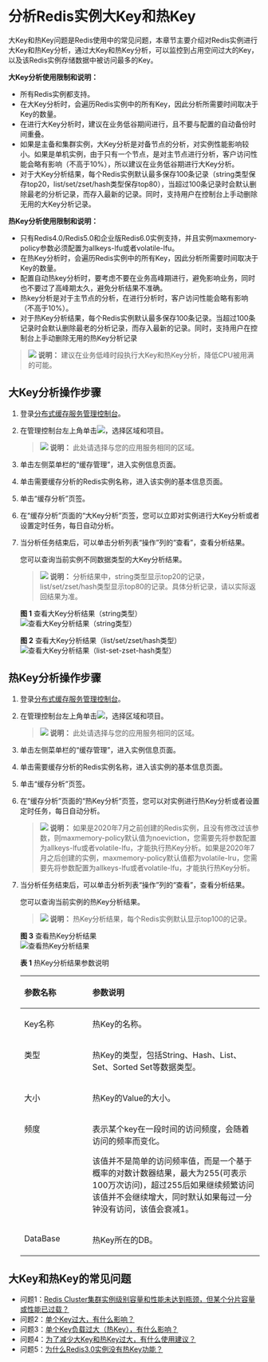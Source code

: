 # 分析Redis实例大Key和热Key<a name="ZH-CN_TOPIC_0184688786"></a>

大Key和热Key问题是Redis使用中的常见问题，本章节主要介绍对Redis实例进行大Key和热Key分析，通过大Key和热Key分析，可以监控到占用空间过大的Key，以及该Redis实例存储数据中被访问最多的Key。

**大Key分析使用限制和说明：**

-   所有Redis实例都支持。
-   在大Key分析时，会遍历Redis实例中的所有Key，因此分析所需要时间取决于Key的数量。
-   在进行大Key分析时，建议在业务低谷期间进行，且不要与配置的自动备份时间重叠。
-   如果是主备和集群实例，大Key分析是对备节点的分析，对实例性能影响较小。如果是单机实例，由于只有一个节点，是对主节点进行分析，客户访问性能会略有影响（不高于10%），所以建议在业务低谷期进行大Key分析。
-   对于大Key分析结果，每个Redis实例默认最多保存100条记录（string类型保存top20，list/set/zset/hash类型保存top80），当超过100条记录时会默认删除最老的分析记录，而存入最新的记录。同时，支持用户在控制台上手动删除无用的大Key分析记录。

**热Key分析使用限制和说明：**

-   只有Redis4.0/Redis5.0和企业版Redis6.0实例支持，并且实例maxmemory-policy参数必须配置为allkeys-lfu或者volatile-lfu。
-   在热Key分析时，会遍历Redis实例中的所有Key，因此分析所需要时间取决于Key的数量。
-   配置自动热key分析时，要考虑不要在业务高峰期进行，避免影响业务，同时也不要过了高峰期太久，避免分析结果不准确。
-   热key分析是对于主节点的分析，在进行分析时，客户访问性能会略有影响（不高于10%）。
-   对于热Key分析结果，每个Redis实例默认最多保存100条记录。当超过100条记录时会默认删除最老的分析记录，而存入最新的记录。同时，支持用户在控制台上手动删除无用的热Key分析记录

>![](public_sys-resources/icon-note.gif) **说明：** 
>建议在业务低峰时段执行大Key和热Key分析，降低CPU被用满的可能。

## 大Key分析操作步骤<a name="section935032344418"></a>

1.  登录[分布式缓存服务管理控制台](https://console.huaweicloud.com/dcs)。
2.  在管理控制台左上角单击![](figures/icon-region.png)，选择区域和项目。

    >![](public_sys-resources/icon-note.gif) **说明：** 
    >此处请选择与您的应用服务相同的区域。

3.  单击左侧菜单栏的“缓存管理”，进入实例信息页面。
4.  单击需要缓存分析的Redis实例名称，进入该实例的基本信息页面。
5.  单击“缓存分析”页签。
6.  在“缓存分析”页面的“大Key分析”页签，您可以立即对实例进行大Key分析或者设置定时任务，每日自动分析。
7.  当分析任务结束后，可以单击分析列表“操作”列的“查看”，查看分析结果。

    您可以查询当前实例不同数据类型的大Key分析结果。

    >![](public_sys-resources/icon-note.gif) **说明：** 
    >分析结果中，string类型显示top20的记录，list/set/zset/hash类型显示top80的记录。具体分析记录，请以实际返回结果为准。

    **图 1**  查看大Key分析结果（string类型）<a name="fig8882113021813"></a>  
    ![](figures/查看大Key分析结果（string类型）.png "查看大Key分析结果（string类型）")

    **图 2**  查看大Key分析结果（list/set/zset/hash类型）<a name="fig18916114812311"></a>  
    ![](figures/查看大Key分析结果（list-set-zset-hash类型）.png "查看大Key分析结果（list-set-zset-hash类型）")


## 热Key分析操作步骤<a name="section47852016145218"></a>

1.  登录[分布式缓存服务管理控制台](https://console.huaweicloud.com/dcs)。
2.  在管理控制台左上角单击![](figures/icon-region.png)，选择区域和项目。

    >![](public_sys-resources/icon-note.gif) **说明：** 
    >此处请选择与您的应用服务相同的区域。

3.  单击左侧菜单栏的“缓存管理”，进入实例信息页面。
4.  单击需要缓存分析的Redis实例名称，进入该实例的基本信息页面。
5.  单击“缓存分析”页签。
6.  在“缓存分析”页面的“热Key分析”页签，您可以对实例进行热Key分析或者设置定时任务，每日自动分析。

    >![](public_sys-resources/icon-note.gif) **说明：** 
    >如果是2020年7月之前创建的Redis实例，且没有修改过该参数，则maxmemory-policy默认值为noeviction，您需要先将参数配置为allkeys-lfu或者volatile-lfu，才能执行热Key分析。如果是2020年7月之后创建的实例，maxmemory-policy默认值都为volatile-lru，您需要先将参数配置为allkeys-lfu或者volatile-lfu，才能执行热Key分析。

7.  当分析任务结束后，可以单击分析列表“操作”列的“查看”，查看分析结果。

    您可以查询当前实例的热Key分析结果。

    >![](public_sys-resources/icon-note.gif) **说明：** 
    >热Key分析结果，每个Redis实例默认显示top100的记录。

    **图 3**  查看热Key分析结果<a name="fig194672066515"></a>  
    ![](figures/查看热Key分析结果.png "查看热Key分析结果")

    **表 1**  热Key分析结果参数说明

    <a name="table194691361511"></a>
    <table><thead align="left"><tr id="row14468116165117"><th class="cellrowborder" valign="top" width="28.49%" id="mcps1.2.3.1.1"><p id="p346846125117"><a name="p346846125117"></a><a name="p346846125117"></a>参数名称</p>
    </th>
    <th class="cellrowborder" valign="top" width="71.50999999999999%" id="mcps1.2.3.1.2"><p id="p14684625119"><a name="p14684625119"></a><a name="p14684625119"></a>参数说明</p>
    </th>
    </tr>
    </thead>
    <tbody><tr id="row34681564515"><td class="cellrowborder" valign="top" width="28.49%" headers="mcps1.2.3.1.1 "><p id="p5468196145110"><a name="p5468196145110"></a><a name="p5468196145110"></a>Key名称</p>
    </td>
    <td class="cellrowborder" valign="top" width="71.50999999999999%" headers="mcps1.2.3.1.2 "><p id="p104686675119"><a name="p104686675119"></a><a name="p104686675119"></a>热Key的名称。</p>
    </td>
    </tr>
    <tr id="row1446896135112"><td class="cellrowborder" valign="top" width="28.49%" headers="mcps1.2.3.1.1 "><p id="p1346813625118"><a name="p1346813625118"></a><a name="p1346813625118"></a>类型</p>
    </td>
    <td class="cellrowborder" valign="top" width="71.50999999999999%" headers="mcps1.2.3.1.2 "><p id="p1546814610516"><a name="p1546814610516"></a><a name="p1546814610516"></a>热Key的类型，包括String、Hash、List、Set、Sorted Set等数据类型。</p>
    </td>
    </tr>
    <tr id="row546813616517"><td class="cellrowborder" valign="top" width="28.49%" headers="mcps1.2.3.1.1 "><p id="p3468162519"><a name="p3468162519"></a><a name="p3468162519"></a>大小</p>
    </td>
    <td class="cellrowborder" valign="top" width="71.50999999999999%" headers="mcps1.2.3.1.2 "><p id="p10468567511"><a name="p10468567511"></a><a name="p10468567511"></a>热Key的Value的大小。</p>
    </td>
    </tr>
    <tr id="row146810611519"><td class="cellrowborder" valign="top" width="28.49%" headers="mcps1.2.3.1.1 "><p id="p84689614513"><a name="p84689614513"></a><a name="p84689614513"></a>频度</p>
    </td>
    <td class="cellrowborder" valign="top" width="71.50999999999999%" headers="mcps1.2.3.1.2 "><p id="p04688695113"><a name="p04688695113"></a><a name="p04688695113"></a>表示某个key在一段时间的访问频度，会随着访问的频率而变化。</p>
    <p id="p0468265512"><a name="p0468265512"></a><a name="p0468265512"></a>该值并不是简单的访问频率值，而是一个基于概率的对数计数器结果，最大为255(可表示100万次访问)，超过255后如果继续频繁访问该值并不会继续增大，同时默认如果每过一分钟没有访问，该值会衰减1。</p>
    </td>
    </tr>
    <tr id="row204694612510"><td class="cellrowborder" valign="top" width="28.49%" headers="mcps1.2.3.1.1 "><p id="p5468106115112"><a name="p5468106115112"></a><a name="p5468106115112"></a>DataBase</p>
    </td>
    <td class="cellrowborder" valign="top" width="71.50999999999999%" headers="mcps1.2.3.1.2 "><p id="p1146917611519"><a name="p1146917611519"></a><a name="p1146917611519"></a>热Key所在的DB。</p>
    </td>
    </tr>
    </tbody>
    </table>


## 大Key和热Key的常见问题<a name="section0181172025114"></a>

-   问题1：[Redis Cluster集群实例级别容量和性能未达到瓶颈，但某个分片容量或性能已过载？](https://support.huaweicloud.com/dcs_faq/dcs-faq-0521002.html)
-   问题2：[单个Key过大，有什么影响？](https://support.huaweicloud.com/dcs_faq/dcs-faq-0521003.html)
-   问题3：[单个Key负载过大（热Key），有什么影响？](https://support.huaweicloud.com/dcs_faq/dcs-faq-0521004.html)
-   问题4：[为了减少大Key和热Key过大，有什么使用建议？](https://support.huaweicloud.com/dcs_faq/dcs-faq-0521005.html)
-   问题5：[为什么Redis3.0实例没有热Key功能？](https://support.huaweicloud.com/dcs_faq/dcs-faq-0521006.html)

